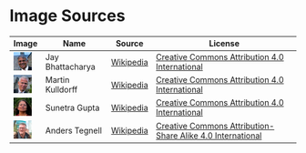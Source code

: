 # Image Sources

Image | Name | Source | License
--- | --- | --- | ---
<img src="docs/img/person-jay-bhattacharya.jpg" width="32" /> | Jay Bhattacharya | [Wikipedia](https://commons.wikimedia.org/wiki/File:Kulldorff_gupta_bhattacharya.jpg) | [Creative Commons Attribution 4.0 International](https://creativecommons.org/licenses/by/4.0/deed.en)
<img src="docs/img/person-martin-kulldorff.jpg" width="32" /> | Martin Kulldorff | [Wikipedia](https://commons.wikimedia.org/wiki/File:Kulldorff_gupta_bhattacharya.jpg) | [Creative Commons Attribution 4.0 International](https://creativecommons.org/licenses/by/4.0/deed.en)
<img src="docs/img/person-sunetra-gupta.jpg" width="32" /> | Sunetra Gupta | [Wikipedia](https://commons.wikimedia.org/wiki/File:Kulldorff_gupta_bhattacharya.jpg) | [Creative Commons Attribution 4.0 International](https://creativecommons.org/licenses/by/4.0/deed.en)
<img src="docs/img/person-anders-tegnell.jpg" width="32" /> | Anders Tegnell | [Wikipedia](https://commons.wikimedia.org/wiki/File:Anders_Tegnell_in_2020.jpg) | [Creative Commons Attribution-Share Alike 4.0 International](https://creativecommons.org/licenses/by-sa/4.0/deed.en)

